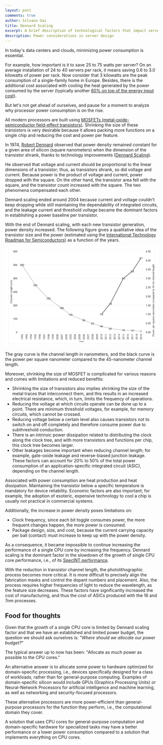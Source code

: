 ```yaml
---
layout: post
comments: true
author: Silvano Gai
title: Dennard Scaling
excerpt: A brief description of technological factors that impact server power consumption
description: Power considerations in server design
---
```


In today's data centers and clouds, minimizing power consumption is essential.

For example, how important is it to save 25 to 75 watts per server? On an average installation of 24 to 40 servers per rack, it means saving 0.6 to 3.0 kilowatts of power per rack. Now consider that 3 kilowatts are the peak consumption of a single-family home in Europe. Besides, there is the additional cost associated with cooling the heat generated by the power consumed by the server (typically another [60% on top of the energy input cost](https://www.dataspan.com/blog/data-center-cooling-costs/)).

But let's not get ahead of ourselves, and pause for a moment to analyze why processor power consumption is on the rise.

All modern processors are built using [MOSFETs (metal-oxide-semiconductor field-effect transistors)](https://en.wikipedia.org/wiki/MOSFET). Shrinking the size of these transistors is very desirable because it allows packing more functions on a single chip and reducing the cost and power per feature.

In 1974, [Robert Dennard](https://en.wikipedia.org/wiki/Robert_H._Dennard) observed that power density remained constant for a given area of silicon (square nanometers) when the dimension of the transistor shrank, thanks to technology improvements ([Dennard Scaling](https://en.wikipedia.org/wiki/Dennard_scaling)).

He observed that voltage and current should be proportional to the linear dimensions of a transistor; thus, as transistors shrank, so did voltage and current. Because power is the product of voltage and current, power dropped with the square. On the other hand, the transistor area fell with the square, and the transistor count increased with the square. The two phenomena compensated each other.

Dennard scaling ended around 2004 because current and voltage couldn’t keep dropping while still maintaining the dependability of integrated circuits, and the leakage current and threshold voltage became the dominant factors in establishing a power baseline per transistor.

With the end of Dennard scaling, with each new transistor generation, power density increased. The following figure gives a qualitative idea of the transistor size and the power (estimated using the [International Technology Roadmap for Semiconductors](https://en.wikipedia.org/wiki/International_Technology_Roadmap_for_Semiconductors)) as a function of the years.

![Dennard Scaling](/assets/images/dennard.png)

The gray curve is the channel length in nanometers, and the black curve is the power per square nanometer compared to the 45-nanometer channel length.

Moreover, shrinking the size of MOSFET is complicated for various reasons and comes with limitations and reduced benefits:
* Shrinking the size of transistors also implies shrinking the size of the metal traces that interconnect them, and this results in an increased electrical resistance, which, in turn, limits the frequency of operations.
* Reducing the voltage at which circuits operate can be done up to a point. There are minimum threshold voltages, for example, for memory circuits, which cannot be crossed.
* Reducing voltage below a certain level also causes transistors not to switch on and off
completely and therefore consume power due to subthreshold conduction.
* There is an intrinsic power dissipation related to distributing the clock along the clock tree, and with more transistors and functions per chip, this clock tree becomes larger.
* Other leakages become important when reducing channel length; for example, gate-oxide leakage and reverse-biased junction leakage. These factors can account for 20% to 50% of the total power consumption of an application-specific integrated circuit (ASIC), depending on the channel length.

Associated with power consumption are heat production and heat dissipation. Maintaining the transistor below a specific temperature is mandatory for device reliability. Economic factors are also important; for example, the adoption of esoteric, expensive technology to cool a chip is usually not practical in commercial systems.

Additionally, the increase in power density poses limitations on:
* Clock frequency, since each bit toggle consumes power, the more frequent changes happen, the more power is consumed.
* Package design, size, and cost, because the current carrying capacity per ball (contact) must increase to keep up with the power density.

As a consequence, it became impossible to continue increasing the performance of a single CPU core by increasing the frequency. Dennard scaling is the dominant factor in the slowdown of the growth of single CPU core performance, i.e., of its [SpecINT performance](https://en.wikipedia.org/wiki/SPECint).

With the reduction in transistor channel length, the photolithographic process becomes more critical. It is more difficult to precisely align the fabrication masks and control the dopant numbers and placement. Also, the process requires higher frequencies of light to reduce the wavelength, as the feature size decreases. These factors have significantly increased the cost of manufacturing, and thus the cost of ASICs produced with the 16 and 7nm processes.

## Food for thoughts
Given that the growth of a single CPU core is limited by Dennard scaling factor and that we have an established and limited power budget, the question we should ask ourselves is: "*Where should we allocate our power budget?*"

The typical answer up to now has been: "Allocate as much power as possible to the CPU cores."

An alternative answer is to allocate some power to hardware optimized for domain-specific processing, i.e., devices specifically designed for a class of workloads, rather than for general-purpose computing. Examples of domain-specific silicon would include GPUs (Graphics Processing Units) or Neural-Network Processors for artificial intelligence and machine learning, as well as networking and security-focused processors.

These alternative processors are more power-efficient than general-purpose processors for the function they perform, i.e., the computational domain they cover.

A solution that uses CPU cores for general-purpose computation and domain-specific hardware for specialized tasks may have a better performance or a lower power consumption compared to a solution that implements everything on CPU cores.
